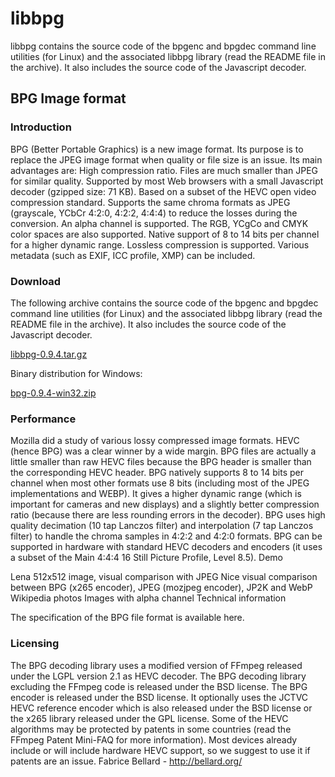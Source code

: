 # libbpg

libbpg contains the source code of the bpgenc and bpgdec command line utilities (for Linux) and the associated libbpg library (read the README file in the archive). It also includes the source code of the Javascript decoder.

## BPG Image format

### Introduction

BPG (Better Portable Graphics) is a new image format. Its purpose is to replace the JPEG image format when quality or file size is an issue. Its main advantages are:
High compression ratio. Files are much smaller than JPEG for similar quality.
Supported by most Web browsers with a small Javascript decoder (gzipped size: 71 KB).
Based on a subset of the HEVC open video compression standard.
Supports the same chroma formats as JPEG (grayscale, YCbCr 4:2:0, 4:2:2, 4:4:4) to reduce the losses during the conversion. An alpha channel is supported. The RGB, YCgCo and CMYK color spaces are also supported.
Native support of 8 to 14 bits per channel for a higher dynamic range.
Lossless compression is supported.
Various metadata (such as EXIF, ICC profile, XMP) can be included.

### Download

The following archive contains the source code of the bpgenc and bpgdec command line utilities (for Linux) and the associated libbpg library (read the README file in the archive). It also includes the source code of the Javascript decoder.

[libbpg-0.9.4.tar.gz](https://github.com/netroby/libbpg/releases/download/0.9.4/libbpg-0.9.4.tar.gz)

Binary distribution for Windows:

[bpg-0.9.4-win32.zip](https://github.com/netroby/libbpg/releases/download/0.9.4/bpg-0.9.4-win32.zip)

### Performance

Mozilla did a study of various lossy compressed image formats. HEVC (hence BPG) was a clear winner by a wide margin. BPG files are actually a little smaller than raw HEVC files because the BPG header is smaller than the corresponding HEVC header.
BPG natively supports 8 to 14 bits per channel when most other formats use 8 bits (including most of the JPEG implementations and WEBP). It gives a higher dynamic range (which is important for cameras and new displays) and a slightly better compression ratio (because there are less rounding errors in the decoder).
BPG uses high quality decimation (10 tap Lanczos filter) and interpolation (7 tap Lanczos filter) to handle the chroma samples in 4:2:2 and 4:2:0 formats.
BPG can be supported in hardware with standard HEVC decoders and encoders (it uses a subset of the Main 4:4:4 16 Still Picture Profile, Level 8.5).
Demo

Lena 512x512 image, visual comparison with JPEG
Nice visual comparison between BPG (x265 encoder), JPEG (mozjpeg encoder), JP2K and WebP
Wikipedia photos
Images with alpha channel
Technical information

The specification of the BPG file format is available here.

### Licensing

The BPG decoding library uses a modified version of FFmpeg released under the LGPL version 2.1 as HEVC decoder. The BPG decoding library excluding the FFmpeg code is released under the BSD license.
The BPG encoder is released under the BSD license. It optionally uses the JCTVC HEVC reference encoder which is also released under the BSD license or the x265 library released under the GPL license.
Some of the HEVC algorithms may be protected by patents in some countries (read the FFmpeg Patent Mini-FAQ for more information). Most devices already include or will include hardware HEVC support, so we suggest to use it if patents are an issue.
Fabrice Bellard - http://bellard.org/
